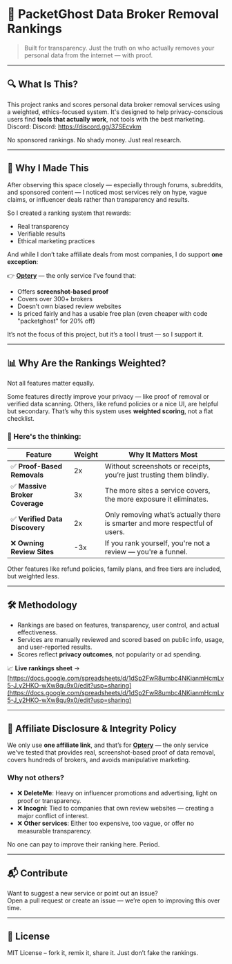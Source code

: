 # 🧼 PacketGhost Data Broker Removal Rankings

> Built for transparency. Just the truth on who actually removes your personal data from the internet — with proof. 

---

## 🔍 What Is This?

This project ranks and scores personal data broker removal services using a weighted, ethics-focused system. It's designed to help privacy-conscious users find **tools that actually work**, not tools with the best marketing. Discord: Discord: https://discord.gg/37SEcvkm

No sponsored rankings. No shady money. Just real research.

---

## 🧠 Why I Made This

After observing this space closely — especially through forums, subreddits, and sponsored content — I noticed most services rely on hype, vague claims, or influencer deals rather than transparency and results.

So I created a ranking system that rewards:
- Real transparency
- Verifiable results
- Ethical marketing practices

And while I don’t take affiliate deals from most companies, I do support **one exception**:

👉 **[Optery](https://get.optery.com/ev1xqres14zd)** — the only service I’ve found that:
- Offers **screenshot-based proof**
- Covers over 300+ brokers
- Doesn’t own biased review websites
- Is priced fairly and has a usable free plan (even cheaper with code "packetghost" for 20% off)

It’s not the focus of this project, but it’s a tool I trust — so I support it.

---

## 📊 Why Are the Rankings Weighted?

Not all features matter equally.

Some features directly improve your privacy — like proof of removal or verified data scanning. Others, like refund policies or a nice UI, are helpful but secondary. That’s why this system uses **weighted scoring**, not a flat checklist.

### 🔑 Here's the thinking:

| Feature                        | Weight | Why It Matters Most |
|-------------------------------|--------|----------------------|
| ✅ **Proof-Based Removals**   | 2x     | Without screenshots or receipts, you’re just trusting them blindly. |
| ✅ **Massive Broker Coverage**| 3x     | The more sites a service covers, the more exposure it eliminates. |
| ✅ **Verified Data Discovery**| 2x     | Only removing what’s actually there is smarter and more respectful of users. |
| ❌ **Owning Review Sites**    | -3x    | If you rank yourself, you're not a review — you're a funnel. |

Other features like refund policies, family plans, and free tiers are included, but weighted less.

---

## 🛠 Methodology

- Rankings are based on features, transparency, user control, and actual effectiveness.
- Services are manually reviewed and scored based on public info, usage, and user-reported results.
- Scores reflect **privacy outcomes**, not popularity or ad spending.

📈 **Live rankings sheet** →  
[https://docs.google.com/spreadsheets/d/1dSp2FwR8umbc4NKianmHcmLv5-J_y2HKO-wXw8qu9x0/edit?usp=sharing](https://docs.google.com/spreadsheets/d/1dSp2FwR8umbc4NKianmHcmLv5-J_y2HKO-wXw8qu9x0/edit?usp=sharing)

---

## 🤝 Affiliate Disclosure & Integrity Policy

We only use **one affiliate link**, and that’s for **[Optery](https://get.optery.com/ev1xqres14zd)** — the only service we've tested that provides real, screenshot-based proof of data removal, covers hundreds of brokers, and avoids manipulative marketing.

### Why not others?

- ❌ **DeleteMe**: Heavy on influencer promotions and advertising, light on proof or transparency.
- ❌ **Incogni**: Tied to companies that own review websites — creating a major conflict of interest.
- ❌ **Other services**: Either too expensive, too vague, or offer no measurable transparency.

No one can pay to improve their ranking here. Period.

---

## 📬 Contribute

Want to suggest a new service or point out an issue?  
Open a pull request or create an issue — we’re open to improving this over time.

---

## 📜 License

MIT License – fork it, remix it, share it. Just don’t fake the rankings.
